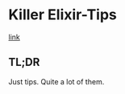 # Killer Elixir-Tips

[link](https://blackode.github.io/elixir-tips/)

## TL;DR

Just tips. Quite a lot of them.
